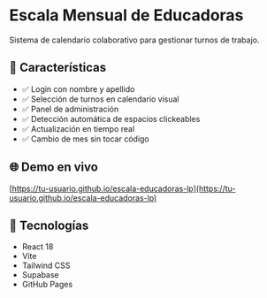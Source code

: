 # Escala Mensual de Educadoras

Sistema de calendario colaborativo para gestionar turnos de trabajo.

## 🚀 Características

- ✅ Login con nombre y apellido
- ✅ Selección de turnos en calendario visual
- ✅ Panel de administración
- ✅ Detección automática de espacios clickeables
- ✅ Actualización en tiempo real
- ✅ Cambio de mes sin tocar código

## 🌐 Demo en vivo

[https://tu-usuario.github.io/escala-educadoras-lp](https://tu-usuario.github.io/escala-educadoras-lp)

## 🔧 Tecnologías

- React 18
- Vite
- Tailwind CSS
- Supabase
- GitHub Pages
